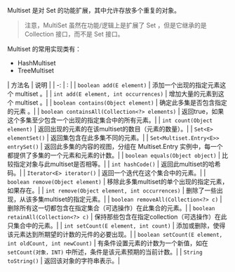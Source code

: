 
Multiset 是对 Set 的功能扩展，其中允许存放多个重复的对象。

  > 注意，MultiSet 虽然在功能/逻辑上是扩展了 Set ，但是它继承的是 Collection 接口，而不是 Set 接口。

Multiset 的常用实现类有：

  - HashMultiset
  - TreeMultiset

| 方法名 | 说明 |
| -: | : |
| `boolean add(E element)` | 添加一个出现的指定元素这个 multiset 。|
| `int add(E element, int occurrences)` | 增加大量的元素到这个 multiset 。|
| `boolean contains(Object element)` |  确定此多集是否包含指定的元素 。|
| `boolean containsAll(Collection<?> elements)` | 返回true，如果这个多集至少包含一个出现的指定集合中的所有元素。|
| `int count(Object element)` | 返回出现的元素的在该multiset的数目（元素的数量）。|
| `Set<E> elementSet()` | 返回集包含在此多集不同的元素。|
| `Set<Multiset.Entry<E>> entrySet()` | 返回此多集的内容的视图，分组在 Multiset.Entry 实例中，每一个都提供了多集的一个元素和元素的计数。|
| `boolean equals(Object object)` | 比较指定对象与此multiset是否相等。|
| `int hashCode()` | 返回此multiset的哈希码。|
| `Iterator<E> iterator()` | 返回一个迭代在这个集合中的元素。|
| `boolean remove(Object element)` | 移除此多集multiset的单个出现的指定元素，如果存在。|
| `int remove(Object element, int occurrences)` | 删除了一些出现，从该多集multiset的指定元素。|
| `boolean removeAll(Collection<?> c)` | 删除所有这一切都包含在指定集合（可选操作）在此集合的元素。|
| `boolean retainAll(Collection<?> c)`  | 保持那些包含在指定collection（可选操作）在此只集合中的元素。|
| `int setCount(E element, int count)` | 添加或删除，使得该元素达到所期望的计数的元件的必要出现。|
| `boolean setCount(E element, int oldCount, int newCount)` | 有条件设置元素的计数为一个新值，如在 `setCount(对象，INT)` 中所述，条件是该元素预期的当前计数。|
| `String toString()` | 返回该对象的字符串表示。|

